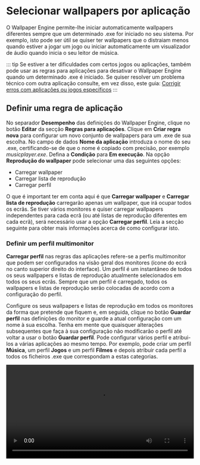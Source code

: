 # Selecionar wallpapers por aplicação

O Wallpaper Engine permite-lhe iniciar automaticamente wallpapers diferentes sempre que um determinado .exe for iniciado no seu sistema. Por exemplo, isto pode ser útil se quiser ter wallpapers que o distraiam menos quando estiver a jogar um jogo ou iniciar automaticamente um visualizador de áudio quando inicia o seu leitor de música.

::: tip
Se estiver a ter dificuldades com certos jogos ou aplicações, também pode usar as regras para aplicações para desativar o Wallpaper Engine quando um determinado .exe é iniciado. Se quiser resolver um problema técnico com outra aplicação consulte, em vez disso, este guia: [Corrigir erros com aplicações ou jogos específicos](/functionality/applicationrules.html)
:::

## Definir uma regra de aplicação

No separador **Desempenho** das definições do Wallpaper Engine, clique no botão **Editar** da secção **Regras para aplicações**. Clique em **Criar regra nova** para configurar um novo conjunto de wallpapers para um .exe de sua escolha. No campo de dados **Nome da aplicação** introduza o nome do seu .exe, certificando-se de que o nome é copiado com precisão, por exemplo *musicplayer.exe*. Defina a **Condição** para **Em execução**. Na opção **Reprodução do wallpaper** pode selecionar uma das seguintes opções:

* Carregar wallpaper
* Carregar lista de reprodução
* Carregar perfil

O que é important ter em conta aqui é que **Carregar wallpaper** e **Carregar lista de reprodução** carregarão apenas um wallpaper, que irá ocupar todos os ecrãs. Se tiver vários monitores e quiser carregar wallpapers independentes para cada ecrã (ou até listas de reprodução diferentes em cada ecrã), será necessário usar a opção **Carregar perfil**. Leia a secção seguinte para obter mais informações acerca de como configurar isto.

### Definir um perfil multimonitor

**Carregar perfil** nas regras das aplicações refere-se a perfis multimonitor que podem ser configurados na visão geral dos monitores (ícone do ecrã no canto superior direito do interface). Um perfil é um instantâneo de todos os seus wallpapers e listas de reprodução atualmente selecionados em todos os seus ecrãs. Sempre que um perfil é carregado, todos os wallpapers e listas de reprodução serão colocadas de acordo com a configuração do perfil.

Configure os seus wallpapers e listas de reprodução em todos os monitores da forma que pretende que fiquem e, em seguida, clique no botão **Guardar perfil** nas definições do monitor e guarde a atual configuração com um nome à sua escolha. Tenha em mente que quaisquer alterações subsequentes que faça à sua configuração não modificarão o perfil até voltar a usar o botão **Guardar perfil**. Pode configurar vários perfil e atribui-los a várias aplicações ao mesmo tempo. Por exemplo, pode criar um perfil **Música**, um perfil **Jogos** e um perfil **Filmes** e depois atribuir cada perfil a todos os ficheiros .exe que correspondam a estas categorias.

<video width="100%" controls autoplay loop>
  <source src="/videos/apprules.mp4" type="video/mp4">
  O seu browser não suporta o tag vídeo.
</video>